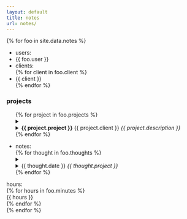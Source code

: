 ```yaml
---
layout: default
title: notes
url: notes/
---
```

{% for foo in site.data.notes %}  

<ul>
   <li>users:</li>   
   <li>{{ foo.user }}</li>  
   <li>clients:</li>
   {% for client in foo.client %}
   <li>{{ client }}</li>    
   {% endfor %}      
</ul>    

<div>
   <h3>projects</h3>  
   <ul>
   {% for project in foo.projects %}  
   <details>   
      <summary>
         <li><strong>{{ project.project }}</strong><span class='date'>&nbsp;{{ project.client }}&nbsp;</span><em>{{ project.description }}</em></li>      
      </summary>   
      {% for todo in project.todo %}  
      <li>{{ todo }}</li>
      {% endfor %}     
      <br>
   </details>  
   {% endfor %} 
   </ul>    
</div> 

<ul>
   <li>notes:</li>
   {% for thought in foo.thoughts %}  
   <details>
      <summary>
         <li><span class='date'>{{ thought.date }}</span><em>&nbsp;{{ thought.project }}</em></li>  
      </summary>
         - {{ thought.note }}  
      <br>    
   </details>   
   {% endfor %}  
</ul>
 

hours:  
{% for hours in foo.minutes %}  
{{ hours }}   
{% endfor %}   
{% endfor %}
